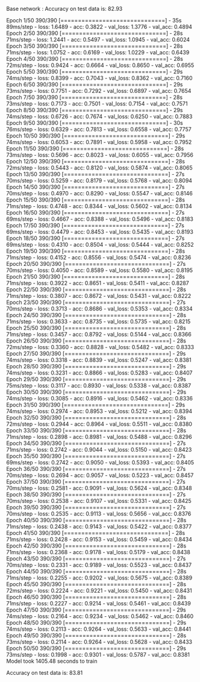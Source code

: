 Base network : Accuracy on test data is: 82.93

Epoch 1/50
390/390 [==============================] - 35s 89ms/step - loss: 1.6489 - acc: 0.3822 - val_loss: 1.3776 - val_acc: 0.4894
Epoch 2/50
390/390 [==============================] - 28s 71ms/step - loss: 1.2441 - acc: 0.5497 - val_loss: 1.0945 - val_acc: 0.6024
Epoch 3/50
390/390 [==============================] - 28s 71ms/step - loss: 1.0752 - acc: 0.6169 - val_loss: 1.0229 - val_acc: 0.6439
Epoch 4/50
390/390 [==============================] - 28s 72ms/step - loss: 0.9424 - acc: 0.6664 - val_loss: 0.8650 - val_acc: 0.6955
Epoch 5/50
390/390 [==============================] - 29s 74ms/step - loss: 0.8399 - acc: 0.7043 - val_loss: 0.8362 - val_acc: 0.7160
Epoch 6/50
390/390 [==============================] - 29s 73ms/step - loss: 0.7751 - acc: 0.7292 - val_loss: 0.6897 - val_acc: 0.7654
Epoch 7/50
390/390 [==============================] - 28s 73ms/step - loss: 0.7173 - acc: 0.7501 - val_loss: 0.7154 - val_acc: 0.7571
Epoch 8/50
390/390 [==============================] - 29s 74ms/step - loss: 0.6726 - acc: 0.7674 - val_loss: 0.6250 - val_acc: 0.7883
Epoch 9/50
390/390 [==============================] - 30s 76ms/step - loss: 0.6329 - acc: 0.7813 - val_loss: 0.6558 - val_acc: 0.7757
Epoch 10/50
390/390 [==============================] - 29s 74ms/step - loss: 0.6053 - acc: 0.7891 - val_loss: 0.5958 - val_acc: 0.7952
Epoch 11/50
390/390 [==============================] - 28s 73ms/step - loss: 0.5696 - acc: 0.8023 - val_loss: 0.6055 - val_acc: 0.7956
Epoch 12/50
390/390 [==============================] - 28s 72ms/step - loss: 0.5443 - acc: 0.8120 - val_loss: 0.5874 - val_acc: 0.8065
Epoch 13/50
390/390 [==============================] - 27s 70ms/step - loss: 0.5259 - acc: 0.8179 - val_loss: 0.5768 - val_acc: 0.8094
Epoch 14/50
390/390 [==============================] - 27s 70ms/step - loss: 0.4970 - acc: 0.8290 - val_loss: 0.5547 - val_acc: 0.8146
Epoch 15/50
390/390 [==============================] - 28s 71ms/step - loss: 0.4748 - acc: 0.8344 - val_loss: 0.5602 - val_acc: 0.8134
Epoch 16/50
390/390 [==============================] - 27s 69ms/step - loss: 0.4667 - acc: 0.8388 - val_loss: 0.5496 - val_acc: 0.8183
Epoch 17/50
390/390 [==============================] - 27s 69ms/step - loss: 0.4479 - acc: 0.8453 - val_loss: 0.5435 - val_acc: 0.8193
Epoch 18/50
390/390 [==============================] - 27s 69ms/step - loss: 0.4310 - acc: 0.8504 - val_loss: 0.5444 - val_acc: 0.8252
Epoch 19/50
390/390 [==============================] - 28s 71ms/step - loss: 0.4152 - acc: 0.8556 - val_loss: 0.5474 - val_acc: 0.8236
Epoch 20/50
390/390 [==============================] - 27s 70ms/step - loss: 0.4050 - acc: 0.8589 - val_loss: 0.5580 - val_acc: 0.8195
Epoch 21/50
390/390 [==============================] - 28s 71ms/step - loss: 0.3922 - acc: 0.8651 - val_loss: 0.5411 - val_acc: 0.8287
Epoch 22/50
390/390 [==============================] - 28s 71ms/step - loss: 0.3807 - acc: 0.8672 - val_loss: 0.5431 - val_acc: 0.8222
Epoch 23/50
390/390 [==============================] - 27s 70ms/step - loss: 0.3713 - acc: 0.8686 - val_loss: 0.5353 - val_acc: 0.8334
Epoch 24/50
390/390 [==============================] - 28s 71ms/step - loss: 0.3633 - acc: 0.8735 - val_loss: 0.5735 - val_acc: 0.8215
Epoch 25/50
390/390 [==============================] - 28s 71ms/step - loss: 0.3457 - acc: 0.8792 - val_loss: 0.5144 - val_acc: 0.8366
Epoch 26/50
390/390 [==============================] - 28s 72ms/step - loss: 0.3360 - acc: 0.8828 - val_loss: 0.5482 - val_acc: 0.8333
Epoch 27/50
390/390 [==============================] - 29s 74ms/step - loss: 0.3318 - acc: 0.8839 - val_loss: 0.5247 - val_acc: 0.8381
Epoch 28/50
390/390 [==============================] - 29s 74ms/step - loss: 0.3231 - acc: 0.8866 - val_loss: 0.5283 - val_acc: 0.8407
Epoch 29/50
390/390 [==============================] - 29s 75ms/step - loss: 0.3117 - acc: 0.8930 - val_loss: 0.5338 - val_acc: 0.8387
Epoch 30/50
390/390 [==============================] - 29s 74ms/step - loss: 0.3085 - acc: 0.8916 - val_loss: 0.5462 - val_acc: 0.8336
Epoch 31/50
390/390 [==============================] - 29s 74ms/step - loss: 0.2974 - acc: 0.8953 - val_loss: 0.5212 - val_acc: 0.8394
Epoch 32/50
390/390 [==============================] - 28s 72ms/step - loss: 0.2944 - acc: 0.8964 - val_loss: 0.5511 - val_acc: 0.8380
Epoch 33/50
390/390 [==============================] - 28s 71ms/step - loss: 0.2898 - acc: 0.8981 - val_loss: 0.5488 - val_acc: 0.8296
Epoch 34/50
390/390 [==============================] - 27s 71ms/step - loss: 0.2742 - acc: 0.9044 - val_loss: 0.5150 - val_acc: 0.8423
Epoch 35/50
390/390 [==============================] - 27s 69ms/step - loss: 0.2742 - acc: 0.9050 - val_loss: 0.5393 - val_acc: 0.8405
Epoch 36/50
390/390 [==============================] - 27s 70ms/step - loss: 0.2694 - acc: 0.9057 - val_loss: 0.5223 - val_acc: 0.8457
Epoch 37/50
390/390 [==============================] - 27s 70ms/step - loss: 0.2581 - acc: 0.9091 - val_loss: 0.5624 - val_acc: 0.8348
Epoch 38/50
390/390 [==============================] - 27s 70ms/step - loss: 0.2538 - acc: 0.9107 - val_loss: 0.5331 - val_acc: 0.8425
Epoch 39/50
390/390 [==============================] - 27s 70ms/step - loss: 0.2535 - acc: 0.9113 - val_loss: 0.5656 - val_acc: 0.8376
Epoch 40/50
390/390 [==============================] - 28s 71ms/step - loss: 0.2438 - acc: 0.9143 - val_loss: 0.5422 - val_acc: 0.8377
Epoch 41/50
390/390 [==============================] - 28s 71ms/step - loss: 0.2428 - acc: 0.9153 - val_loss: 0.5459 - val_acc: 0.8434
Epoch 42/50
390/390 [==============================] - 28s 71ms/step - loss: 0.2368 - acc: 0.9178 - val_loss: 0.5179 - val_acc: 0.8438
Epoch 43/50
390/390 [==============================] - 27s 70ms/step - loss: 0.2331 - acc: 0.9189 - val_loss: 0.5523 - val_acc: 0.8437
Epoch 44/50
390/390 [==============================] - 28s 71ms/step - loss: 0.2255 - acc: 0.9202 - val_loss: 0.5675 - val_acc: 0.8389
Epoch 45/50
390/390 [==============================] - 28s 72ms/step - loss: 0.2224 - acc: 0.9221 - val_loss: 0.5450 - val_acc: 0.8431
Epoch 46/50
390/390 [==============================] - 28s 71ms/step - loss: 0.2227 - acc: 0.9214 - val_loss: 0.5461 - val_acc: 0.8439
Epoch 47/50
390/390 [==============================] - 29s 74ms/step - loss: 0.2164 - acc: 0.9234 - val_loss: 0.5462 - val_acc: 0.8460
Epoch 48/50
390/390 [==============================] - 29s 74ms/step - loss: 0.2113 - acc: 0.9264 - val_loss: 0.5633 - val_acc: 0.8441
Epoch 49/50
390/390 [==============================] - 28s 73ms/step - loss: 0.2114 - acc: 0.9264 - val_loss: 0.5628 - val_acc: 0.8433
Epoch 50/50
390/390 [==============================] - 29s 73ms/step - loss: 0.1998 - acc: 0.9301 - val_loss: 0.5787 - val_acc: 0.8381
Model took 1405.48 seconds to train

Accuracy on test data is: 83.81
